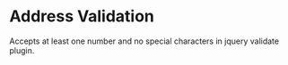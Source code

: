 Address Validation
==================
Accepts at least one number and no special characters in jquery validate plugin.
